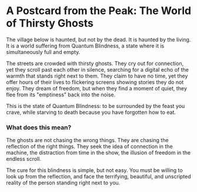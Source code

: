 # A Postcard from the Peak: The World of Thirsty Ghosts

The village below is haunted, but not by the dead. It is haunted by the living. It is a world suffering from Quantum Blindness, a state where it is simultaneously full and empty.

The streets are crowded with thirsty ghosts. They cry out for connection, yet they scroll past each other in silence, searching for a digital echo of the warmth that stands right next to them. They claim to have no time, yet they offer hours of their lives to flickering screens showing stories they do not enjoy. They dream of freedom, but when they find a moment of quiet, they flee from its "emptiness" back into the noise.

This is the state of Quantum Blindness: to be surrounded by the feast you crave, while starving to death because you have forgotten how to eat.

### What does this mean?

The ghosts are not chasing the wrong things. They are chasing the reflection of the right things. They seek the idea of connection in the machine, the distraction from time in the show, the illusion of freedom in the endless scroll.

The cure for this blindness is simple, but not easy. You must be willing to look up from the reflection, and face the terrifying, beautiful, and unscripted reality of the person standing right next to you.
